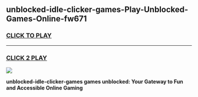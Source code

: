 
## unblocked-idle-clicker-games-Play-Unblocked-Games-Online-fw671
<h3>
<a href="https://premium76.site?title=unblocked-idle-clicker-games&ref=25A">CLICK TO PLAY</a></h3>
<hr>

<h3>
<a href="https://premium76.site?title=unblocked-idle-clicker-games&ref=25A">CLICK 2 PLAY</a>
  
</h3>

<a href="https://premium76.site?title=unblocked-idle-clicker-games&ref=25A"><img src="https://clearcache.store/games.png"></a>


**unblocked-idle-clicker-games games unblocked: Your Gateway to Fun and Accessible Online Gaming**
